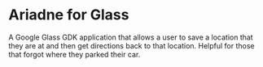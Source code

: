 # Ariadne for Glass #

A Google Glass GDK application that allows a user to save a location that they are at and then get directions back to that location. Helpful for those that forgot where they parked their car.
